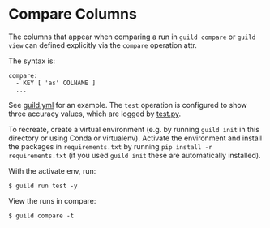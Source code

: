# Compare Columns

The columns that appear when comparing a run in `guild compare` or
`guild view` can defined explicitly via the `compare` operation attr.

The syntax is:

```
compare:
  - KEY [ 'as' COLNAME ]
  ...
```

See [guild.yml](guild.yml) for an example. The `test` operation is
configured to show three accuracy values, which are logged by
[test.py](test.py).

To recreate, create a virtual environment (e.g. by running `guild
init` in this directory or using Conda or virtualenv). Activate the
environment and install the packages in `requirements.txt` by running
`pip install -r requirements.txt` (if you used `guild init` these are
automatically installed).

With the activate env, run:

```
$ guild run test -y
```

View the runs in compare:

```
$ guild compare -t
```
